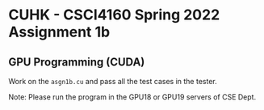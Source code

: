 # CUHK - CSCI4160 Spring 2022 Assignment 1b

## GPU Programming (CUDA)

Work on the `asgn1b.cu` and pass all the test cases in the tester.

Note: Please run the program in the GPU18 or GPU19 servers of CSE Dept.
